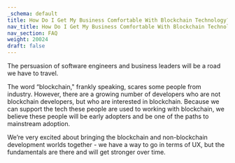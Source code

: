 ```yaml
---
_schema: default
title: How Do I Get My Business Comfortable With Blockchain Technology?
nav_title: How Do I Get My Business Comfortable With Blockchain Technology?
nav_section: FAQ
weight: 20024
draft: false
---
```

The persuasion of software engineers and business leaders will be a road we have to travel.

The word “blockchain," frankly speaking, scares some people from industry. However, there are a growing number of developers who are not blockchain developers, but who are interested in blockchain. Because we can support the tech these people are used to working with blockchain, we believe these people will be early adopters and be one of the paths to mainstream adoption.

We’re very excited about bringing the blockchain and non-blockchain development worlds together - we have a way to go in terms of UX, but the fundamentals are there and will get stronger over time.